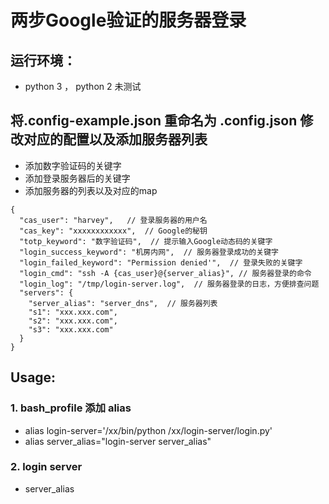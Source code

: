 # 两步Google验证的服务器登录


## 运行环境：

* python 3 ， python 2 未测试


## 将.config-example.json 重命名为 .config.json 修改对应的配置以及添加服务器列表

* 添加数字验证码的关键字
* 添加登录服务器后的关键字
* 添加服务器的列表以及对应的map


```angular2
{
  "cas_user": "harvey",   // 登录服务器的用户名
  "cas_key": "xxxxxxxxxxxx",  // Google的秘钥
  "totp_keyword": "数字验证码",  // 提示输入Google动态码的关键字
  "login_success_keyword": "机房内网",  // 服务器登录成功的关键字
  "login_failed_keyword": "Permission denied'",  // 登录失败的关键字
  "login_cmd": "ssh -A {cas_user}@{server_alias}", // 服务器登录的命令
  "login_log": "/tmp/login-server.log",  // 服务器登录的日志，方便排查问题
  "servers": {
    "server_alias": "server_dns",  // 服务器列表
    "s1": "xxx.xxx.com",
    "s2": "xxx.xxx.com",
    "s3": "xxx.xxx.com"
  }
}

```


## Usage:

### 1. bash_profile 添加 alias
* alias login-server='/xx/bin/python /xx/login-server/login.py'
* alias server_alias="login-server server_alias"

### 2. login server 

* server_alias
